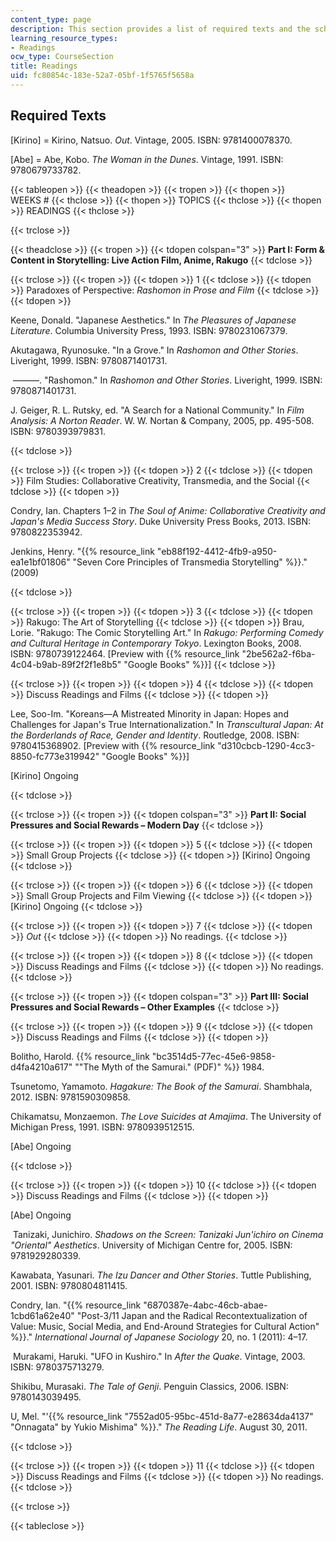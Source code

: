```yaml
---
content_type: page
description: This section provides a list of required texts and the schedule of readings.
learning_resource_types:
- Readings
ocw_type: CourseSection
title: Readings
uid: fc80854c-183e-52a7-05bf-1f5765f5658a
---
```


Required Texts
--------------

\[Kirino\] = Kirino, Natsuo. _Out_. Vintage, 2005. ISBN: 9781400078370.

\[Abe\] = Abe, Kobo. _The Woman in the Dunes_. Vintage, 1991. ISBN: 9780679733782.

{{< tableopen >}}
{{< theadopen >}}
{{< tropen >}}
{{< thopen >}}
WEEKS #
{{< thclose >}}
{{< thopen >}}
TOPICS
{{< thclose >}}
{{< thopen >}}
READINGS
{{< thclose >}}

{{< trclose >}}

{{< theadclose >}}
{{< tropen >}}
{{< tdopen colspan="3" >}}
**Part I: Form & Content in Storytelling: Live Action Film, Anime, Rakugo**
{{< tdclose >}}

{{< trclose >}}
{{< tropen >}}
{{< tdopen >}}
1
{{< tdclose >}}
{{< tdopen >}}
Paradoxes of Perspective: _Rashomon in Prose and Film_
{{< tdclose >}}
{{< tdopen >}}


Keene, Donald. "Japanese Aesthetics." In _The Pleasures of Japanese Literature_. Columbia University Press, 1993. ISBN: 9780231067379.

Akutagawa, Ryunosuke. "In a Grove." In _Rashomon and Other Stories_. Liveright, 1999. ISBN: 9780871401731.

 ———. "Rashomon." In _Rashomon and Other Stories_. Liveright, 1999. ISBN: 9780871401731.

J. Geiger, R. L. Rutsky, ed. "A Search for a National Community." In _Film Analysis: A Norton Reader_. W. W. Nortan & Company, 2005, pp. 495-508. ISBN: 9780393979831.


{{< tdclose >}}

{{< trclose >}}
{{< tropen >}}
{{< tdopen >}}
2
{{< tdclose >}}
{{< tdopen >}}
Film Studies: Collaborative Creativity, Transmedia, and the Social
{{< tdclose >}}
{{< tdopen >}}


Condry, Ian. Chapters 1–2 in _The Soul of Anime: Collaborative Creativity and Japan's Media Success Story_. Duke University Press Books, 2013. ISBN: 9780822353942. 

Jenkins, Henry. "{{% resource_link "eb88f192-4412-4fb9-a950-ea1e1bf01806" "Seven Core Principles of Transmedia Storytelling" %}}." (2009)


{{< tdclose >}}

{{< trclose >}}
{{< tropen >}}
{{< tdopen >}}
3
{{< tdclose >}}
{{< tdopen >}}
Rakugo: The Art of Storytelling
{{< tdclose >}}
{{< tdopen >}}
Brau, Lorie. "Rakugo: The Comic Storytelling Art." In _Rakugo: Performing Comedy and Cultural Heritage in Contemporary Tokyo_. Lexington Books, 2008. ISBN: 9780739122464. \[Preview with {{% resource_link "2be562a2-f6ba-4c04-b9ab-89f2f2f1e8b5" "Google Books" %}}\]
{{< tdclose >}}

{{< trclose >}}
{{< tropen >}}
{{< tdopen >}}
4
{{< tdclose >}}
{{< tdopen >}}
Discuss Readings and Films
{{< tdclose >}}
{{< tdopen >}}


Lee, Soo-Im. "Koreans—A Mistreated Minority in Japan: Hopes and Challenges for Japan's True Internationalization." In _Transcultural Japan: At the Borderlands of Race, Gender and Identity_. Routledge, 2008. ISBN: 9780415368902. \[Preview with {{% resource_link "d310cbcb-1290-4cc3-8850-fc773e319942" "Google Books" %}}\]

\[Kirino\] Ongoing


{{< tdclose >}}

{{< trclose >}}
{{< tropen >}}
{{< tdopen colspan="3" >}}
**Part II: Social Pressures and Social Rewards – Modern Day**
{{< tdclose >}}

{{< trclose >}}
{{< tropen >}}
{{< tdopen >}}
5
{{< tdclose >}}
{{< tdopen >}}
Small Group Projects
{{< tdclose >}}
{{< tdopen >}}
\[Kirino\] Ongoing
{{< tdclose >}}

{{< trclose >}}
{{< tropen >}}
{{< tdopen >}}
6
{{< tdclose >}}
{{< tdopen >}}
Small Group Projects and Film Viewing
{{< tdclose >}}
{{< tdopen >}}
\[Kirino\] Ongoing
{{< tdclose >}}

{{< trclose >}}
{{< tropen >}}
{{< tdopen >}}
7
{{< tdclose >}}
{{< tdopen >}}
_Out_
{{< tdclose >}}
{{< tdopen >}}
No readings.
{{< tdclose >}}

{{< trclose >}}
{{< tropen >}}
{{< tdopen >}}
8
{{< tdclose >}}
{{< tdopen >}}
Discuss Readings and Films
{{< tdclose >}}
{{< tdopen >}}
No readings.
{{< tdclose >}}

{{< trclose >}}
{{< tropen >}}
{{< tdopen colspan="3" >}}
**Part III: Social Pressures and Social Rewards – Other Examples**
{{< tdclose >}}

{{< trclose >}}
{{< tropen >}}
{{< tdopen >}}
9
{{< tdclose >}}
{{< tdopen >}}
Discuss Readings and Films
{{< tdclose >}}
{{< tdopen >}}


Bolitho, Harold. {{% resource_link "bc3514d5-77ec-45e6-9858-d4fa4210a617" "\"The Myth of the Samurai.\" (PDF)" %}} 1984.

Tsunetomo, Yamamoto. _Hagakure: The Book of the Samurai_. Shambhala, 2012. ISBN: 9781590309858.

Chikamatsu, Monzaemon. _The Love Suicides at Amajima_. The University of Michigan Press, 1991. ISBN: 9780939512515.

\[Abe\] Ongoing


{{< tdclose >}}

{{< trclose >}}
{{< tropen >}}
{{< tdopen >}}
10
{{< tdclose >}}
{{< tdopen >}}
Discuss Readings and Films
{{< tdclose >}}
{{< tdopen >}}


\[Abe\] Ongoing

 Tanizaki, Junichiro. _Shadows on the Screen: Tanizaki Jun'ichiro on Cinema "Oriental" Aesthetics_. University of Michigan Centre for, 2005. ISBN: 9781929280339. 

Kawabata, Yasunari. _The Izu Dancer and Other Stories_. Tuttle Publishing, 2001. ISBN: 9780804811415.

Condry, Ian. "{{% resource_link "6870387e-4abc-46cb-abae-1cbd61a62e40" "Post-3/11 Japan and the Radical Recontextualization of Value: Music, Social Media, and End-Around Strategies for Cultural Action" %}}." _International Journal of Japanese Sociology_ 20, no. 1 (2011): 4–17.

 Murakami, Haruki. "UFO in Kushiro." In _After the Quake_. Vintage, 2003. ISBN: 9780375713279.

Shikibu, Murasaki. _The Tale of Genji_. Penguin Classics, 2006. ISBN: 9780143039495.

U, Mel. "'{{% resource_link "7552ad05-95bc-451d-8a77-e28634da4137" "Onnagata\" by Yukio Mishima" %}}." _The Reading Life_. August 30, 2011.


{{< tdclose >}}

{{< trclose >}}
{{< tropen >}}
{{< tdopen >}}
11
{{< tdclose >}}
{{< tdopen >}}
Discuss Readings and Films
{{< tdclose >}}
{{< tdopen >}}
No readings.
{{< tdclose >}}

{{< trclose >}}

{{< tableclose >}}
